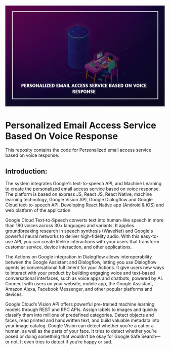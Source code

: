 ![Title-image](https://github.com/nitish1310/Personalized-email-access-service-based-on-voice-response/blob/master/Images/Title-Image.jpg)

# Personalized Email Access Service Based On Voice Response
This reposity contains the code for Personalized email access service based on voice response.

## Introduction:

The system integrates Google's text-to-speech API, and Machine Learning to create the personalized email access service based on voice response. The platform is based on express JS, React JS, React Native, machine learning technology, Google Vision API, Google Dialogflow and Google Cloud text-to-speech API. Developing React Native app (Android & iOS) and web platform of the application.

Google Cloud Text-to-Speech converts text into human-like speech in more than 180 voices across 30+ languages and variants. It applies groundbreaking research in speech synthesis (WaveNet) and Google's powerful neural networks to deliver high-fidelity audio. With this easy-to-use API, you can create lifelike interactions with your users that transform customer service, device interaction, and other applications.

The Actions on Google integration in Dialogflow allows interoperability between the Google Assistant and Dialogflow, letting you use Dialogflow agents as conversational fulfillment for your Actions. It give users new ways to interact with your product by building engaging voice and text-based conversational interfaces, such as voice apps and chatbots, powered by AI. Connect with users on your website, mobile app, the Google Assistant, Amazon Alexa, Facebook Messenger, and other popular platforms and devices.

Google Cloud’s Vision API offers powerful pre-trained machine learning models through REST and RPC APIs. Assign labels to images and quickly classify them into millions of predefined categories. Detect objects and faces, read printed and handwritten text, and build valuable metadata into your image catalog. Google Vision can detect whether you’re a cat or a human, as well as the parts of your face. It tries to detect whether you’re posed or doing something that wouldn’t be okay for Google Safe Search—or not. It even tries to detect if you’re happy or sad.
